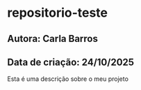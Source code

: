 # repositorio-teste
## Autora: Carla Barros
## Data de criação: 24/10/2025

Esta é uma descrição sobre o meu projeto
